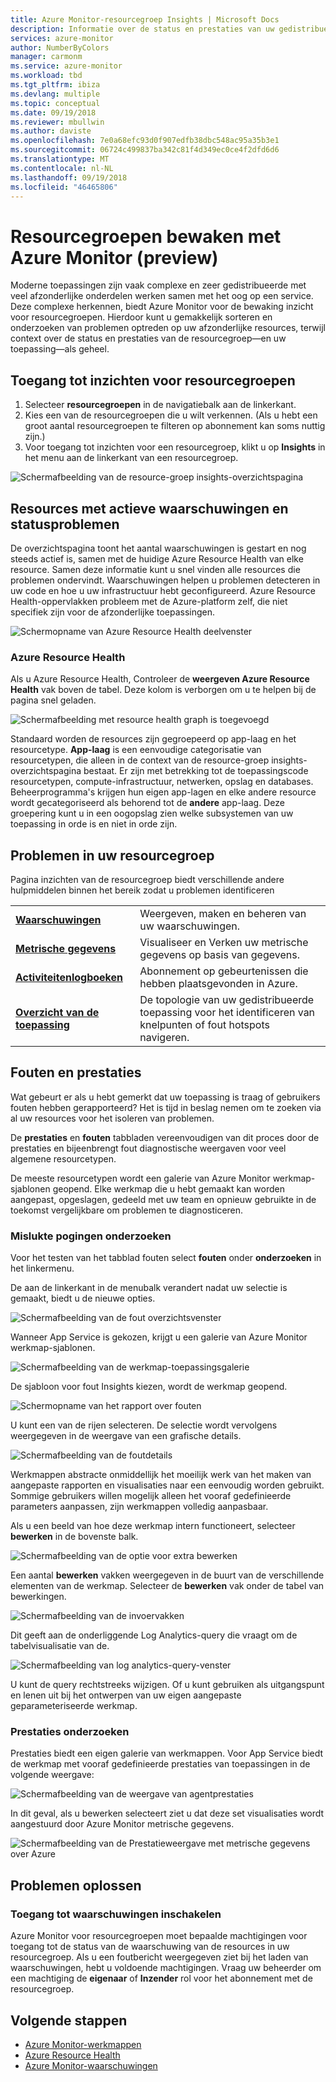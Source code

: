 ```yaml
---
title: Azure Monitor-resourcegroep Insights | Microsoft Docs
description: Informatie over de status en prestaties van uw gedistribueerde toepassingen en services op het niveau van de resourcegroep met Azure Monitor
services: azure-monitor
author: NumberByColors
manager: carmonm
ms.service: azure-monitor
ms.workload: tbd
ms.tgt_pltfrm: ibiza
ms.devlang: multiple
ms.topic: conceptual
ms.date: 09/19/2018
ms.reviewer: mbullwin
ms.author: daviste
ms.openlocfilehash: 7e0a68efc93d0f907edfb38dbc548ac95a35b3e1
ms.sourcegitcommit: 06724c499837ba342c81f4d349ec0ce4f2dfd6d6
ms.translationtype: MT
ms.contentlocale: nl-NL
ms.lasthandoff: 09/19/2018
ms.locfileid: "46465806"
---
```

# <a name="monitor-resource-groups-with-azure-monitor-preview"></a>Resourcegroepen bewaken met Azure Monitor (preview)

Moderne toepassingen zijn vaak complexe en zeer gedistribueerde met veel afzonderlijke onderdelen werken samen met het oog op een service. Deze complexe herkennen, biedt Azure Monitor voor de bewaking inzicht voor resourcegroepen. Hierdoor kunt u gemakkelijk sorteren en onderzoeken van problemen optreden op uw afzonderlijke resources, terwijl context over de status en prestaties van de resourcegroep&mdash;en uw toepassing&mdash;als geheel.

## <a name="access-insights-for-resource-groups"></a>Toegang tot inzichten voor resourcegroepen

1. Selecteer **resourcegroepen** in de navigatiebalk aan de linkerkant.
2. Kies een van de resourcegroepen die u wilt verkennen. (Als u hebt een groot aantal resourcegroepen te filteren op abonnement kan soms nuttig zijn.)
3. Voor toegang tot inzichten voor een resourcegroep, klikt u op **Insights** in het menu aan de linkerkant van een resourcegroep.

![Schermafbeelding van de resource-groep insights-overzichtspagina](.\media\resource-group-insights\0001-overview.png)

## <a name="resources-with-active-alerts-and-health-issues"></a>Resources met actieve waarschuwingen en statusproblemen

De overzichtspagina toont het aantal waarschuwingen is gestart en nog steeds actief is, samen met de huidige Azure Resource Health van elke resource. Samen deze informatie kunt u snel vinden alle resources die problemen ondervindt. Waarschuwingen helpen u problemen detecteren in uw code en hoe u uw infrastructuur hebt geconfigureerd. Azure Resource Health-oppervlakken probleem met de Azure-platform zelf, die niet specifiek zijn voor de afzonderlijke toepassingen.

![Schermopname van Azure Resource Health deelvenster](.\media\resource-group-insights\0002-overview.png)

### <a name="azure-resource-health"></a>Azure Resource Health

Als u Azure Resource Health, Controleer de **weergeven Azure Resource Health** vak boven de tabel. Deze kolom is verborgen om u te helpen bij de pagina snel geladen.

![Schermafbeelding met resource health graph is toegevoegd](.\media\resource-group-insights\0003-overview.png)

Standaard worden de resources zijn gegroepeerd op app-laag en het resourcetype. **App-laag** is een eenvoudige categorisatie van resourcetypen, die alleen in de context van de resource-groep insights-overzichtspagina bestaat. Er zijn met betrekking tot de toepassingscode resourcetypen, compute-infrastructuur, netwerken, opslag en databases. Beheerprogramma's krijgen hun eigen app-lagen en elke andere resource wordt gecategoriseerd als behorend tot de **andere** app-laag. Deze groepering kunt u in een oogopslag zien welke subsystemen van uw toepassing in orde is en niet in orde zijn.

## <a name="diagnose-issues-in-your-resource-group"></a>Problemen in uw resourcegroep

Pagina inzichten van de resourcegroep biedt verschillende andere hulpmiddelen binnen het bereik zodat u problemen identificeren

   |         |          |
   | ---------------- |:-----|
   | [**Waarschuwingen**](https://docs.microsoft.com/azure/monitoring-and-diagnostics/monitoring-overview-unified-alerts)      |  Weergeven, maken en beheren van uw waarschuwingen. |
   | [**Metrische gegevens**](https://docs.microsoft.com/azure/monitoring-and-diagnostics/monitoring-overview-metrics) | Visualiseer en Verken uw metrische gegevens op basis van gegevens.    |
   | [**Activiteitenlogboeken**](https://docs.microsoft.com/azure/monitoring-and-diagnostics/monitoring-overview-activity-logs) | Abonnement op gebeurtenissen die hebben plaatsgevonden in Azure.  |
   | [**Overzicht van de toepassing**](https://docs.microsoft.com/azure/application-insights/app-insights-app-map) | De topologie van uw gedistribueerde toepassing voor het identificeren van knelpunten of fout hotspots navigeren. |

## <a name="failures-and-performance"></a>Fouten en prestaties

Wat gebeurt er als u hebt gemerkt dat uw toepassing is traag of gebruikers fouten hebben gerapporteerd? Het is tijd in beslag nemen om te zoeken via al uw resources voor het isoleren van problemen.

De **prestaties** en **fouten** tabbladen vereenvoudigen van dit proces door de prestaties en bijeenbrengt fout diagnostische weergaven voor veel algemene resourcetypen.

De meeste resourcetypen wordt een galerie van Azure Monitor werkmap-sjablonen geopend. Elke werkmap die u hebt gemaakt kan worden aangepast, opgeslagen, gedeeld met uw team en opnieuw gebruikte in de toekomst vergelijkbare om problemen te diagnosticeren.

### <a name="investigate-failures"></a>Mislukte pogingen onderzoeken

Voor het testen van het tabblad fouten select **fouten** onder **onderzoeken** in het linkermenu.

De aan de linkerkant in de menubalk verandert nadat uw selectie is gemaakt, biedt u de nieuwe opties.

![Schermafbeelding van de fout overzichtsvenster](.\media\resource-group-insights\00004-failures.png)

Wanneer App Service is gekozen, krijgt u een galerie van Azure Monitor werkmap-sjablonen.

![Schermafbeelding van de werkmap-toepassingsgalerie](.\media\resource-group-insights\0005-failure-insights-workbook.png)

De sjabloon voor fout Insights kiezen, wordt de werkmap geopend.

![Schermopname van het rapport over fouten](.\media\resource-group-insights\0006-failure-visual.png)

U kunt een van de rijen selecteren. De selectie wordt vervolgens weergegeven in de weergave van een grafische details.

![Schermafbeelding van de foutdetails](.\media\resource-group-insights\0007-failure-details.png)

Werkmappen abstracte onmiddellijk het moeilijk werk van het maken van aangepaste rapporten en visualisaties naar een eenvoudig worden gebruikt. Sommige gebruikers willen mogelijk alleen het vooraf gedefinieerde parameters aanpassen, zijn werkmappen volledig aanpasbaar.

Als u een beeld van hoe deze werkmap intern functioneert, selecteer **bewerken** in de bovenste balk.

![Schermafbeelding van de optie voor extra bewerken](.\media\resource-group-insights\0008-failure-edit.png)

Een aantal **bewerken** vakken weergegeven in de buurt van de verschillende elementen van de werkmap. Selecteer de **bewerken** vak onder de tabel van bewerkingen.

![Schermafbeelding van de invoervakken](.\media\resource-group-insights\0009-failure-edit-graph.png)

Dit geeft aan de onderliggende Log Analytics-query die vraagt om de tabelvisualisatie van de.

 ![Schermafbeelding van log analytics-query-venster](.\media\resource-group-insights\0010-failure-edit-query.png)

U kunt de query rechtstreeks wijzigen. Of u kunt gebruiken als uitgangspunt en lenen uit bij het ontwerpen van uw eigen aangepaste geparameteriseerde werkmap.

### <a name="investigate-performance"></a>Prestaties onderzoeken

Prestaties biedt een eigen galerie van werkmappen. Voor App Service biedt de werkmap met vooraf gedefinieerde prestaties van toepassingen in de volgende weergave:

 ![Schermafbeelding van de weergave van agentprestaties](.\media\resource-group-insights\0011-performance.png)

In dit geval, als u bewerken selecteert ziet u dat deze set visualisaties wordt aangestuurd door Azure Monitor metrische gegevens.

 ![Schermafbeelding van de Prestatieweergave met metrische gegevens over Azure](.\media\resource-group-insights\0012-performance-metrics.png)

## <a name="troubleshooting"></a>Problemen oplossen

### <a name="enabling-access-to-alerts"></a>Toegang tot waarschuwingen inschakelen
Azure Monitor voor resourcegroepen moet bepaalde machtigingen voor toegang tot de status van de waarschuwing van de resources in uw resourcegroep. Als u een foutbericht weergegeven ziet bij het laden van waarschuwingen, hebt u voldoende machtigingen. Vraag uw beheerder om een machtiging de **eigenaar** of **Inzender** rol voor het abonnement met de resourcegroep.

## <a name="next-steps"></a>Volgende stappen

- [Azure Monitor-werkmappen](https://docs.microsoft.com/azure/application-insights/app-insights-usage-workbooks)
- [Azure Resource Health](https://docs.microsoft.com/azure/service-health/resource-health-overview)
- [Azure Monitor-waarschuwingen](https://docs.microsoft.com/azure/monitoring-and-diagnostics/monitoring-overview-unified-alerts)
